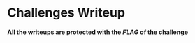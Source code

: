 # Challenges Writeup 

<b> All the writeups are protected with the <i>FLAG</i> of the challenge </b>
